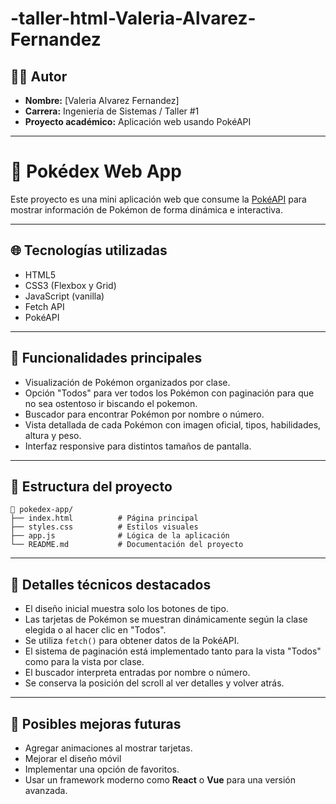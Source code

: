 # -taller-html-Valeria-Alvarez-Fernandez

## 👩‍💻 Autor

- **Nombre:** [Valeria Alvarez Fernandez]
- **Carrera:** Ingeniería de Sistemas / Taller #1
- **Proyecto académico:** Aplicación web usando PokéAPI

---

# 📘 Pokédex Web App

Este proyecto es una mini aplicación web que consume la [PokéAPI](https://pokeapi.co/) para mostrar información de Pokémon de forma dinámica e interactiva.

---

## 🌐 Tecnologías utilizadas

- HTML5
- CSS3 (Flexbox y Grid)
- JavaScript (vanilla)
- Fetch API
- PokéAPI

---

## 🚀 Funcionalidades principales

- Visualización de Pokémon organizados por clase.
- Opción "Todos" para ver todos los Pokémon con paginación para que no sea ostentoso ir biscando el pokemon.
- Buscador para encontrar Pokémon por nombre o número.
- Vista detallada de cada Pokémon con imagen oficial, tipos, habilidades, altura y peso.
- Interfaz responsive para distintos tamaños de pantalla.

---

## 📂 Estructura del proyecto

```
📁 pokedex-app/
├── index.html          # Página principal
├── styles.css          # Estilos visuales
├── app.js              # Lógica de la aplicación
└── README.md           # Documentación del proyecto
```

---

## 🧠 Detalles técnicos destacados

- El diseño inicial muestra solo los botones de tipo.
- Las tarjetas de Pokémon se muestran dinámicamente según la clase elegida o al hacer clic en "Todos".
- Se utiliza `fetch()` para obtener datos de la PokéAPI.
- El sistema de paginación está implementado tanto para la vista "Todos" como para la vista por clase.
- El buscador interpreta entradas por nombre o número.
- Se conserva la posición del scroll al ver detalles y volver atrás.

---

## 🔧 Posibles mejoras futuras

- Agregar animaciones al mostrar tarjetas.
- Mejorar el diseño móvil 
- Implementar una opción de favoritos.
- Usar un framework moderno como **React** o **Vue** para una versión avanzada.


